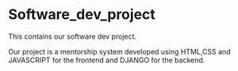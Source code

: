 # Software_dev_project

This contains our software dev project.

Our project is a mentorship system developed using HTML,CSS and JAVASCRIPT for the frontend and DJANGO for the backend.

